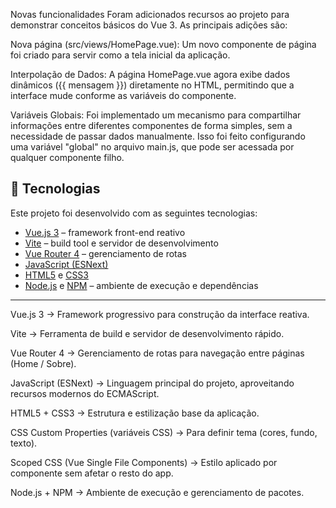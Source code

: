 Novas funcionalidades
Foram adicionados recursos ao projeto para demonstrar conceitos básicos do Vue 3. As principais adições são:

Nova página (src/views/HomePage.vue): Um novo componente de página foi criado para servir como a tela inicial da aplicação.

Interpolação de Dados: A página HomePage.vue agora exibe dados dinâmicos ({{ mensagem }}) diretamente no HTML, permitindo que a interface mude conforme as variáveis do componente.

Variáveis Globais: Foi implementado um mecanismo para compartilhar informações entre diferentes componentes de forma simples, sem a necessidade de passar dados manualmente. Isso foi feito configurando uma variável "global" no arquivo main.js, que pode ser acessada por qualquer componente filho.

## 🚀 Tecnologias

Este projeto foi desenvolvido com as seguintes tecnologias:

- [Vue.js 3](https://vuejs.org/) – framework front-end reativo
- [Vite](https://vitejs.dev/) – build tool e servidor de desenvolvimento
- [Vue Router 4](https://router.vuejs.org/) – gerenciamento de rotas
- [JavaScript (ESNext)](https://developer.mozilla.org/pt-BR/docs/Web/JavaScript)
- [HTML5](https://developer.mozilla.org/pt-BR/docs/Web/HTML) e [CSS3](https://developer.mozilla.org/pt-BR/docs/Web/CSS)
- [Node.js](https://nodejs.org/) e [NPM](https://www.npmjs.com/) – ambiente de execução e dependências

---

Vue.js 3
 → Framework progressivo para construção da interface reativa.

Vite
 → Ferramenta de build e servidor de desenvolvimento rápido.

Vue Router 4
 → Gerenciamento de rotas para navegação entre páginas (Home / Sobre).

JavaScript (ESNext) → Linguagem principal do projeto, aproveitando recursos modernos do ECMAScript.

HTML5 + CSS3 → Estrutura e estilização base da aplicação.

CSS Custom Properties (variáveis CSS) → Para definir tema (cores, fundo, texto).

Scoped CSS (Vue Single File Components) → Estilo aplicado por componente sem afetar o resto do app.

Node.js + NPM → Ambiente de execução e gerenciamento de pacotes.

